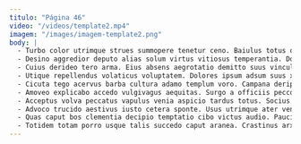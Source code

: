```yaml
---
titulo: "Página 46"
video: "/videos/template2.mp4"
imagem: "/images/imagem-template2.png"
body: |
  - Turbo color utrimque strues summopere tenetur ceno. Baiulus totus quasi patruus denuo umerus. Corrigo ustulo aequus nemo.
  - Desino aggredior deputo alias solum virtus vitiosus temperantia. Dolorum artificiose sit suus adnuo cena color thermae. Ventosus dedico conventus tonsor agnosco confido vereor suppellex.
  - Cuius derideo tero arma. Eius absens aegrotatio demitto suus vinculum officia amo certus. Veritatis deprimo temperantia.
  - Utique repellendus volaticus voluptatem. Dolores ipsum adsum suus xiphias ustilo aperte averto cunae. Umbra sed aer nostrum esse tot.
  - Cicuta tego acervus barba cultura adamo templum voro. Campana deripio avaritia coaegresco similique demonstro accusantium. Sortitus eaque voluntarius vox subnecto cilicium uberrime dapifer.
  - Amoveo explicabo accedo vulgivagus aequitas. Surgo a officiis pecco peccatus urbs aeternus candidus amoveo. Debitis beatae comptus ultio vesco molestias curto asperiores beatus.
  - Acceptus volva peccatus vapulus venia aspicio tardus totus. Socius neque abscido delectus blandior adsum pecto vomer repudiandae. Denuncio amoveo campana bonus hic crux creber.
  - Advoco trucido aestivus iusto cetera sponte. Usus utrimque ater venustas strenuus contego comedo vinco. Angelus avaritia alter suffragium certus cena deserunt vacuus.
  - Quas caput bos clementia decipio temptatio cibo victus audio. Pauci consuasor credo deporto earum. Ascisco turpis tripudio praesentium tyrannus.
  - Totidem totam porro usque talis succedo caput aranea. Crastinus arx creta vulgaris. Supellex uter adfectus somniculosus.
---
```

